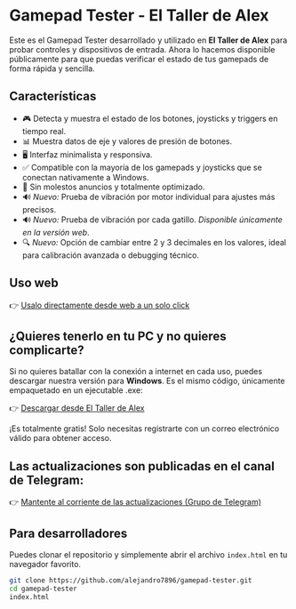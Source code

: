 # Gamepad Tester - El Taller de Alex

Este es el Gamepad Tester desarrollado y utilizado en **El Taller de Alex** para probar controles y dispositivos de entrada. Ahora lo hacemos disponible públicamente para que puedas verificar el estado de tus gamepads de forma rápida y sencilla.

## Características

- 🎮 Detecta y muestra el estado de los botones, joysticks y triggers en tiempo real.
- 📊 Muestra datos de eje y valores de presión de botones.
- 🖥️ Interfaz minimalista y responsiva.
- ✅ Compatible con la mayoría de los gamepads y joysticks que se conectan nativamente a Windows.
- 🚫 Sin molestos anuncios y totalmente optimizado.
- 🔊 *Nuevo:* Prueba de vibración por motor individual para ajustes más precisos.
- 🔊 *Nuevo:* Prueba de vibración por cada gatillo. _Disponible únicamente en la versión web_.
- 🔍 *Nuevo:* Opción de cambiar entre 2 y 3 decimales en los valores, ideal para calibración avanzada o debugging técnico.

## Uso web

👉 [Usalo directamente desde web a un solo click](https://alejandro7896.github.io/gamepad-tester/)

## ¿Quieres tenerlo en tu PC y no quieres complicarte?

Si no quieres batallar con la conexión a internet en cada uso, puedes descargar nuestra versión para **Windows**. Es el mismo código, únicamente empaquetado en un ejecutable .exe:

👉 [Descargar desde El Taller de Alex](https://www.eltallerdealex.com.mx/gamepad_tester)

¡Es totalmente gratis! Solo necesitas registrarte con un correo electrónico válido para obtener acceso.

## Las actualizaciones son publicadas en el canal de Telegram:

👉 [Mantente al corriente de las actualizaciones (Grupo de Telegram)](https://t.me/GamepadTester)

## Para desarrolladores

Puedes clonar el repositorio y simplemente abrir el archivo `index.html` en tu navegador favorito.

```bash
git clone https://github.com/alejandro7896/gamepad-tester.git
cd gamepad-tester
index.html
```
